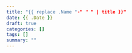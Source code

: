 ```yaml
---
title: "{{ replace .Name "-" " " | title }}"
date: {{ .Date }}
draft: true
categories: []
tags: []
summary: ""
---
```


